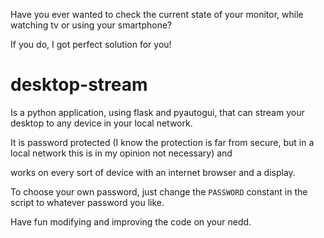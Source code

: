 Have you ever wanted to check the current state of your monitor, while watching tv or using your smartphone?

If you do, I got perfect solution for you!

# desktop-stream

Is a python application, using flask and pyautogui, that can stream your desktop to any device in your local network.

It is password protected (I know the protection is far from secure, but in a local network this is in my opinion not necessary) and 

works on every sort of device with an internet browser and a display. 

To choose your own password, just change the `PASSWORD` constant in the script to whatever password you like.

Have fun modifying and improving the code on your nedd.
